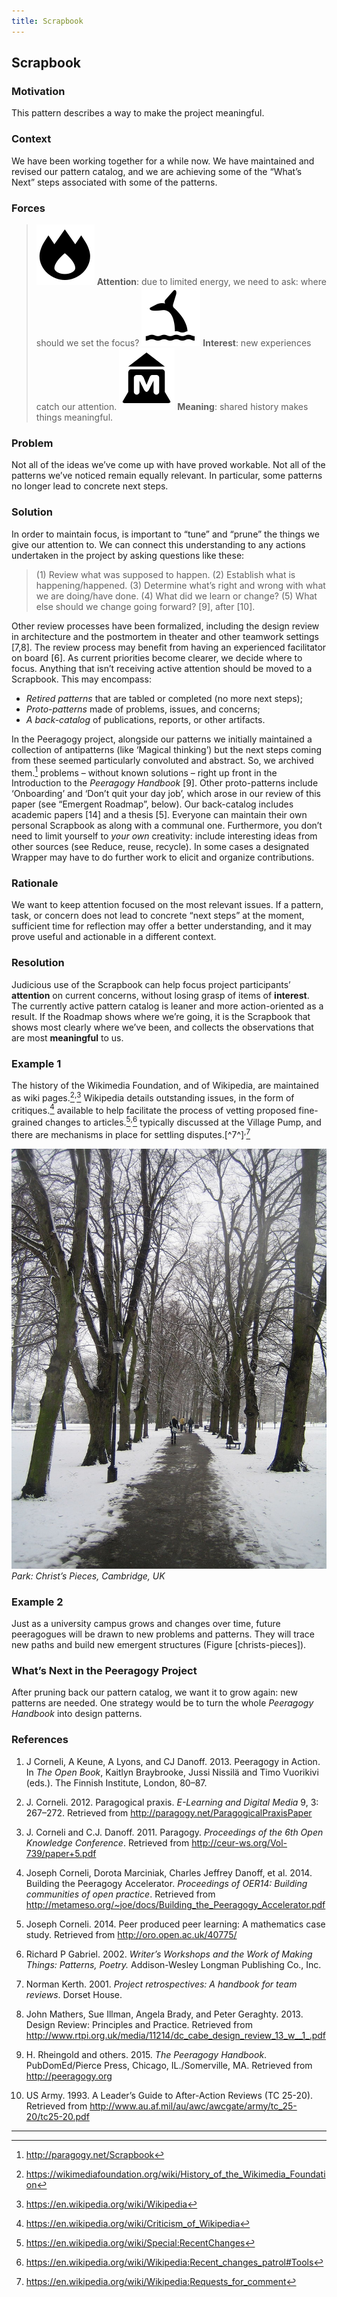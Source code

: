```yaml
---
title: Scrapbook
---
```


## Scrapbook 

### Motivation 

This pattern describes a way to make the project meaningful.

### Context 

We have been working together for a while now. We have maintained and
revised our pattern catalog, and we are achieving some of the “What’s
Next” steps associated with some of the patterns.

### Forces 

> ![image](images/attention.png) **Attention**: due to limited energy, we need to ask: where should we set the focus?
> ![image](images/interest.png) **Interest**: new experiences catch our attention.
> ![image](images/meaning.png) **Meaning**: shared history makes things meaningful.

### Problem 

Not all of the ideas we’ve come up with have proved workable. Not all of
the patterns we’ve noticed remain equally relevant. In particular, some
patterns no longer lead to concrete next steps.

### Solution 

In order to maintain focus, is important to “tune” and “prune” the
things we give our attention to. We can connect this understanding to
any actions undertaken in the project by asking questions like these:

> \(1) Review what was supposed to happen. (2) Establish what is
> happening/happened. (3) Determine what’s right and wrong with what we
> are doing/have done. (4) What did we learn or change? (5) What else
> should we change going forward? <span class="citation">\[9\]</span>,
> after <span class="citation">\[10\]</span>.

Other review processes have been formalized, including the design review
in architecture and the postmortem in theater and other teamwork
settings <span class="citation">\[7,8\]</span>. The review process may
benefit from having an experienced facilitator on board <span
class="citation">\[6\]</span>. As current priorities become clearer, we
decide where to focus. Anything that isn’t receiving active attention
should be moved to a <span><span>Scrapbook</span></span>. This may
encompass:

-   *Retired patterns* that are tabled or completed (no more next steps);
-   *Proto-patterns* made of problems, issues, and concerns;
-   *A back-catalog* of publications, reports, or other artifacts.

In the Peeragogy project, alongside our patterns we initially maintained
a collection of antipatterns (like ‘<span><span>Magical
thinking</span></span>’) but the next steps coming from these seemed
particularly convoluted and abstract. So, we archived
them.[^fn1]
problems – without known solutions – right up front in the Introduction
to the *Peeragogy Handbook* <span class="citation">\[9\]</span>. Other
proto-patterns include ‘<span><span>Onboarding</span></span>’ and
‘<span><span>Don’t quit your day job</span></span>’, which arose in our
review of this paper (see “Emergent Roadmap”, below). Our back-catalog
includes academic papers <span class="citation">\[14\]</span> and a
thesis <span class="citation">\[5\]</span>. Everyone can maintain their
own personal <span><span>Scrapbook</span></span> as along with a
communal one. Furthermore, you don’t need to limit yourself to *your
own* creativity: include interesting ideas from other sources (see
<span><span>Reduce, reuse, recycle</span></span>). In some cases a
designated <span><span>Wrapper</span></span> may have to do further work
to elicit and organize contributions.

### Rationale 

We want to keep attention focused on the most relevant issues. If a
pattern, task, or concern does not lead to concrete “next steps” at the
moment, sufficient time for reflection may offer a better understanding,
and it may prove useful and actionable in a different context.

### Resolution 

Judicious use of the <span><span>Scrapbook</span></span> can help focus
project participants’ **attention** on current concerns, without losing
grasp of items of **interest**. The currently active pattern catalog is
leaner and more action-oriented as a result. If the
<span><span>Roadmap</span></span> shows where we’re going, it is the
<span><span>Scrapbook</span></span> that shows most clearly where we’ve
been, and collects the observations that are most **meaningful** to us.

### Example 1 

The history of the Wikimedia Foundation, and of Wikipedia, are
maintained as wiki pages.[^fn2]<sup>,</sup>[^fn3]
Wikipedia details outstanding issues, in the form of
critiques.[^fn4]
available to help facilitate the process of vetting proposed
fine-grained changes to articles.[^fn5]<sup>,</sup>[^fn6]
typically discussed at the Village Pump, and there are mechanisms in
place for settling disputes.[^7^]<sup>,</sup>[^fn8]

![image](images/ChristsPieces.jpg)  
*Park: Christ’s Pieces, Cambridge, UK*

### Example 2 

Just as a university campus grows and changes over time, future
peeragogues will be drawn to new problems and patterns. They will trace
new paths and build new emergent structures (Figure \[christs-pieces\]).

### What’s Next in the Peeragogy Project

After pruning back our pattern catalog, we want it to grow again: new
patterns are needed. One strategy would be to turn the whole *Peeragogy
Handbook* into design patterns.

### References

1. J Corneli, A Keune, A Lyons, and CJ Danoff. 2013. Peeragogy in Action. In *The Open Book*, Kaitlyn Braybrooke, Jussi Nissilä and Timo Vuorikivi (eds.). The Finnish Institute, London, 80–87.

2. J. Corneli. 2012. Paragogical praxis. *E-Learning and Digital Media* 9, 3: 267–272. Retrieved from <http://paragogy.net/ParagogicalPraxisPaper>

3. J. Corneli and C.J. Danoff. 2011. Paragogy. *Proceedings of the 6th Open Knowledge Conference*. Retrieved from <http://ceur-ws.org/Vol-739/paper+5.pdf>

4. Joseph Corneli, Dorota Marciniak, Charles Jeffrey Danoff, et al. 2014. Building the Peeragogy Accelerator. *Proceedings of OER14: Building communities of open practice*. Retrieved from <http://metameso.org/~joe/docs/Building_the_Peeragogy_Accelerator.pdf>

5. Joseph Corneli. 2014. Peer produced peer learning: A mathematics case study. Retrieved from <http://oro.open.ac.uk/40775/>

6. Richard P Gabriel. 2002. *Writer’s Workshops and the Work of Making Things: Patterns, Poetry.* Addison-Wesley Longman Publishing Co., Inc.

7. Norman Kerth. 2001. *Project retrospectives: A handbook for team reviews*. Dorset House.

8. John Mathers, Sue Illman, Angela Brady, and Peter Geraghty. 2013. Design Review: Principles and Practice. Retrieved from <http://www.rtpi.org.uk/media/11214/dc_cabe_design_review_13_w__1_.pdf>

9. H. Rheingold and others. 2015. *The Peeragogy Handbook*. PubDomEd/Pierce Press, Chicago, IL./Somerville, MA. Retrieved from <http://peeragogy.org>

10. US Army. 1993. A Leader’s Guide to After-Action Reviews (TC 25-20). Retrieved from <http://www.au.af.mil/au/awc/awcgate/army/tc_25-20/tc25-20.pdf>

------------------------------------------------------------------------

[^fn1]: <http://paragogy.net/Scrapbook>

[^fn2]: <https://wikimediafoundation.org/wiki/History_of_the_Wikimedia_Foundation>

[^fn3]: <https://en.wikipedia.org/wiki/Wikipedia>

[^fn4]: <https://en.wikipedia.org/wiki/Criticism_of_Wikipedia>

[^fn5]: <https://en.wikipedia.org/wiki/Special:RecentChanges>

[^fn6]: <https://en.wikipedia.org/wiki/Wikipedia:Recent_changes_patrol#Tools>

[^fn7]: <https://en.wikipedia.org/wiki/Wikipedia:Village_pump_(policy)>

[^fn8]: <https://en.wikipedia.org/wiki/Wikipedia:Requests_for_comment>
